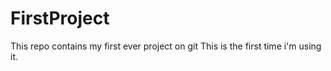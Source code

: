 # FirstProject
This repo contains my first ever project on git
This is the first time i'm using it.
